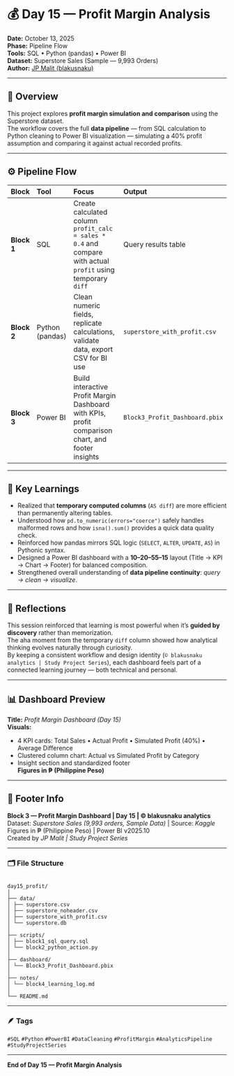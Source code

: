 # 💰 Day 15 — Profit Margin Analysis

**Date:** October 13, 2025  
**Phase:** Pipeline Flow  
**Tools:** SQL • Python (pandas) • Power BI  
**Dataset:** Superstore Sales (Sample — 9,993 Orders)  
**Author:** [JP Malit (blakusnaku)](https://github.com/blakusnaku)

---

## 🧩 Overview
This project explores **profit margin simulation and comparison** using the Superstore dataset.  
The workflow covers the full **data pipeline** — from SQL calculation to Python cleaning to Power BI visualization — simulating a 40% profit assumption and comparing it against actual recorded profits.

---

## ⚙️ Pipeline Flow

| Block | Tool | Focus | Output |
|:------|:-----|:------|:--------|
| **Block 1** | SQL | Create calculated column `profit_calc = sales * 0.4` and compare with actual `profit` using temporary `diff` | Query results table |
| **Block 2** | Python (pandas) | Clean numeric fields, replicate calculations, validate data, export CSV for BI use | `superstore_with_profit.csv` |
| **Block 3** | Power BI | Build interactive Profit Margin Dashboard with KPIs, profit comparison chart, and footer insights | `Block3_Profit_Dashboard.pbix` |

---

## 🧠 Key Learnings
- Realized that **temporary computed columns** (`AS diff`) are more efficient than permanently altering tables.  
- Understood how `pd.to_numeric(errors="coerce")` safely handles malformed rows and how `isna().sum()` provides a quick data quality check.  
- Reinforced how pandas mirrors SQL logic (`SELECT`, `ALTER`, `UPDATE`, `AS`) in Pythonic syntax.  
- Designed a Power BI dashboard with a **10–20–55–15** layout (Title → KPI → Chart → Footer) for balanced composition.  
- Strengthened overall understanding of **data pipeline continuity**: *query → clean → visualize*.  

---

## 💬 Reflections
This session reinforced that learning is most powerful when it’s **guided by discovery** rather than memorization.  
The aha moment from the temporary `diff` column showed how analytical thinking evolves naturally through curiosity.  
By keeping a consistent workflow and design identity (`© blakusnaku analytics | Study Project Series`), each dashboard feels part of a connected learning journey — both technical and personal.  

---

## 📊 Dashboard Preview
**Title:** *Profit Margin Dashboard (Day 15)*  
**Visuals:**  
- 4 KPI cards: Total Sales • Actual Profit • Simulated Profit (40%) • Average Difference  
- Clustered column chart: Actual vs Simulated Profit by Category  
- Insight section and standardized footer  
**Figures in ₱ (Philippine Peso)**

---

## 🧾 Footer Info
**Block 3 — Profit Margin Dashboard | Day 15 | © blakusnaku analytics**  
Dataset: *Superstore Sales (9,993 orders, Sample Data)* | Source: *Kaggle*  
Figures in ₱ (Philippine Peso) | Power BI v2025.10  
Created by *JP Malit | Study Project Series*

---

### 🗂️ File Structure
```

day15_profit/
│
├── data/
│ ├── superstore.csv
│ ├── superstore_noheader.csv
│ ├── superstore_with_profit.csv
│ └── superstore.db
│
├── scripts/
│ ├── block1_sql_query.sql
│ └── block2_python_action.py
│
├── dashboard/
│ └── Block3_Profit_Dashboard.pbix
│
├── notes/
│ └── block4_learning_log.md
│
└── README.md

```
---

### 🪶 Tags
`#SQL` `#Python` `#PowerBI` `#DataCleaning` `#ProfitMargin` `#AnalyticsPipeline` `#StudyProjectSeries`  

---

**End of Day 15 — Profit Margin Analysis**